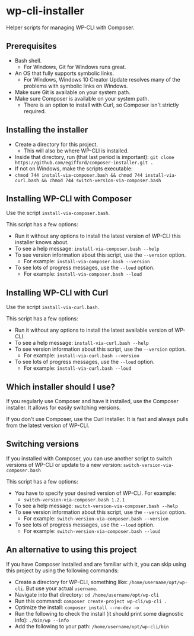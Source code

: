 # wp-cli-installer
Helper scripts for managing WP-CLI with Composer.

## Prerequisites
* Bash shell.
  * For Windows, Git for Windows runs great.
* An OS that fully supports symbolic links.
  * For Windows, Windows 10 Creator Update resolves many of the problems with symbolic links on Windows.
* Make sure Git is available on your system path.
* Make sure Composer is available on your system path.
  * There is an option to install with Curl, so Composer isn't strictly required.

## Installing the installer
* Create a directory for this project.
  * This will also be where WP-CLI is installed.
* Inside that directory, run (that last period is important): `git clone https://github.com/egifford/composer-installer.git .`
* If not on Windows, make the scripts executable:
 * `chmod 744 install-via-composer.bash && chmod 744 install-via-curl.bash && chmod 744 switch-version-via-composer.bash`

## Installing WP-CLI with Composer
Use the script `install-via-composer.bash`.

This script has a few options:
* Run it without any options to install the latest version of WP-CLI this installer knows about.
* To see a help message: `install-via-composer.bash --help`
* To see version information about this script, use the `--version` option.
  * For example: `install-via-composer.bash --version`
* To see lots of progress messages, use the `--loud` option.
  * For example: `install-via-composer.bash --loud`
  
## Installing WP-CLI with Curl
Use the script `install-via-curl.bash`.

This script has a few options:
* Run it without any options to install the latest available version of WP-CLI.
* To see a help message: `install-via-curl.bash --help`
* To see version information about this script, use the `--version` option.
  * For example: `install-via-curl.bash --version`
* To see lots of progress messages, use the `--loud` option.
  * For example: `install-via-curl.bash --loud`
  
## Which installer should I use?
If you regularly use Composer and have it installed, use the Composer installer. It allows for easily switching versions.

If you don't use Composer, use the Curl installer. It is fast and always pulls from the latest version of WP-CLI.

## Switching versions
If you installed with Composer, you can use another script to switch versions of WP-CLI or update to a new version:
`switch-version-via-composer.bash`

This script has a few options:
* You have to specify your desired version of WP-CLI. For example:
  * `switch-version-via-composer.bash 1.2.1`
* To see a help message: `switch-version-via-composer.bash --help`
* To see version information about this script, use the `--version` option.
  * For example: `switch-version-via-composer.bash --version`
* To see lots of progress messages, use the `--loud` option.
  * For example: `switch-version-via-composer.bash --loud`
  
## An alternative to using this project
If you have Composer installed and are familiar with it, you can skip using this project by using the following commands:
* Create a directory for WP-CLI, something like: `/home/username/opt/wp-cli`. But use your actual `username`.
* Navigate into that directory: `cd /home/username/opt/wp-cli`
* Run this command: `composer create-project wp-cli/wp-cli .`
* Optimize the install: `composer install --no-dev -o`
* Run the following to check the install (it should print some diagnostic info): `./bin/wp --info`
* Add the following to your path: `/home/username/opt/wp-cli/bin`
